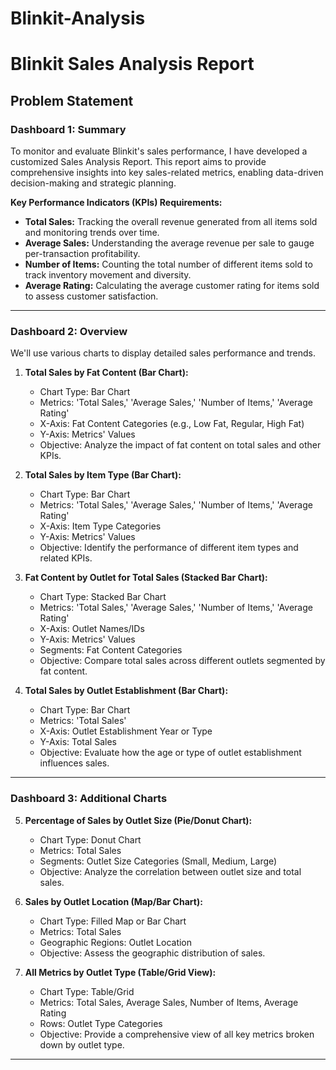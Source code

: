 # Blinkit-Analysis
# Blinkit Sales Analysis Report

## Problem Statement

### Dashboard 1: Summary

To monitor and evaluate Blinkit's sales performance, I have developed a customized Sales Analysis Report. This report aims to provide comprehensive insights into key sales-related metrics, enabling data-driven decision-making and strategic planning.

**Key Performance Indicators (KPIs) Requirements:**

- **Total Sales:** Tracking the overall revenue generated from all items sold and monitoring trends over time.
- **Average Sales:** Understanding the average revenue per sale to gauge per-transaction profitability.
- **Number of Items:** Counting the total number of different items sold to track inventory movement and diversity.
- **Average Rating:** Calculating the average customer rating for items sold to assess customer satisfaction.

---

### Dashboard 2: Overview

We'll use various charts to display detailed sales performance and trends.

1. **Total Sales by Fat Content (Bar Chart):**
   - Chart Type: Bar Chart
   - Metrics: 'Total Sales,' 'Average Sales,' 'Number of Items,' 'Average Rating'
   - X-Axis: Fat Content Categories (e.g., Low Fat, Regular, High Fat)
   - Y-Axis: Metrics' Values
   - Objective: Analyze the impact of fat content on total sales and other KPIs.

2. **Total Sales by Item Type (Bar Chart):**
   - Chart Type: Bar Chart
   - Metrics: 'Total Sales,' 'Average Sales,' 'Number of Items,' 'Average Rating'
   - X-Axis: Item Type Categories
   - Y-Axis: Metrics' Values
   - Objective: Identify the performance of different item types and related KPIs.

3. **Fat Content by Outlet for Total Sales (Stacked Bar Chart):**
   - Chart Type: Stacked Bar Chart
   - Metrics: 'Total Sales,' 'Average Sales,' 'Number of Items,' 'Average Rating'
   - X-Axis: Outlet Names/IDs
   - Y-Axis: Metrics' Values
   - Segments: Fat Content Categories
   - Objective: Compare total sales across different outlets segmented by fat content.

4. **Total Sales by Outlet Establishment (Bar Chart):**
   - Chart Type: Bar Chart
   - Metrics: 'Total Sales'
   - X-Axis: Outlet Establishment Year or Type
   - Y-Axis: Total Sales
   - Objective: Evaluate how the age or type of outlet establishment influences sales.

---

### Dashboard 3: Additional Charts

5. **Percentage of Sales by Outlet Size (Pie/Donut Chart):**
   - Chart Type: Donut Chart
   - Metrics: Total Sales
   - Segments: Outlet Size Categories (Small, Medium, Large)
   - Objective: Analyze the correlation between outlet size and total sales.

6. **Sales by Outlet Location (Map/Bar Chart):**
   - Chart Type: Filled Map or Bar Chart
   - Metrics: Total Sales
   - Geographic Regions: Outlet Location
   - Objective: Assess the geographic distribution of sales.

7. **All Metrics by Outlet Type (Table/Grid View):**
   - Chart Type: Table/Grid
   - Metrics: Total Sales, Average Sales, Number of Items, Average Rating
   - Rows: Outlet Type Categories
   - Objective: Provide a comprehensive view of all key metrics broken down by outlet type.

---
